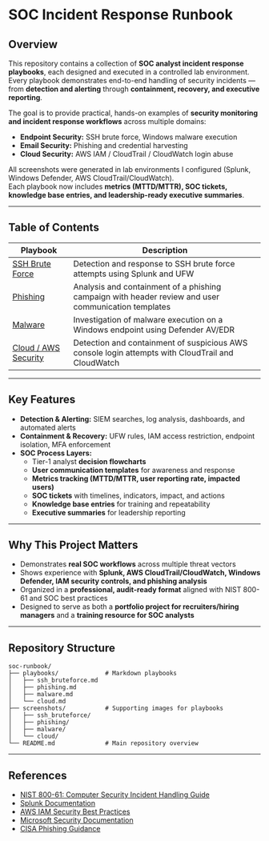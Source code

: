 # SOC Incident Response Runbook

## Overview
This repository contains a collection of **SOC analyst incident response playbooks**, each designed and executed in a controlled lab environment.  
Every playbook demonstrates end-to-end handling of security incidents — from **detection and alerting** through **containment, recovery, and executive reporting**.  

The goal is to provide practical, hands-on examples of **security monitoring and incident response workflows** across multiple domains:  
- **Endpoint Security:** SSH brute force, Windows malware execution  
- **Email Security:** Phishing and credential harvesting  
- **Cloud Security:** AWS IAM / CloudTrail / CloudWatch login abuse  

All screenshots were generated in lab environments I configured (Splunk, Windows Defender, AWS CloudTrail/CloudWatch).  
Each playbook now includes **metrics (MTTD/MTTR), SOC tickets, knowledge base entries, and leadership-ready executive summaries**.

---

## Table of Contents

| Playbook | Description |
|----------|-------------|
| [SSH Brute Force](playbooks/ssh_bruteforce.md) | Detection and response to SSH brute force attempts using Splunk and UFW |
| [Phishing](playbooks/phishing.md) | Analysis and containment of a phishing campaign with header review and user communication templates |
| [Malware](playbooks/malware.md) | Investigation of malware execution on a Windows endpoint using Defender AV/EDR |
| [Cloud / AWS Security](playbooks/cloud.md) | Detection and containment of suspicious AWS console login attempts with CloudTrail and CloudWatch |

---

## Key Features
- **Detection & Alerting:** SIEM searches, log analysis, dashboards, and automated alerts  
- **Containment & Recovery:** UFW rules, IAM access restriction, endpoint isolation, MFA enforcement  
- **SOC Process Layers:**  
  - Tier-1 analyst **decision flowcharts**  
  - **User communication templates** for awareness and response  
  - **Metrics tracking (MTTD/MTTR, user reporting rate, impacted users)**  
  - **SOC tickets** with timelines, indicators, impact, and actions  
  - **Knowledge base entries** for training and repeatability  
  - **Executive summaries** for leadership reporting  

---

## Why This Project Matters
- Demonstrates **real SOC workflows** across multiple threat vectors  
- Shows experience with **Splunk, AWS CloudTrail/CloudWatch, Windows Defender, IAM security controls, and phishing analysis**  
- Organized in a **professional, audit-ready format** aligned with NIST 800-61 and SOC best practices  
- Designed to serve as both a **portfolio project for recruiters/hiring managers** and a **training resource for SOC analysts**  

---

## Repository Structure

```
soc-runbook/
├── playbooks/             # Markdown playbooks
│   ├── ssh_bruteforce.md
│   ├── phishing.md
│   ├── malware.md
│   └── cloud.md
├── screenshots/           # Supporting images for playbooks
│   ├── ssh_bruteforce/
│   ├── phishing/
│   ├── malware/
│   └── cloud/
└── README.md              # Main repository overview
```

---

## References
- [NIST 800-61: Computer Security Incident Handling Guide](https://nvlpubs.nist.gov/nistpubs/SpecialPublications/NIST.SP.800-61r2.pdf)  
- [Splunk Documentation](https://docs.splunk.com/)  
- [AWS IAM Security Best Practices](https://docs.aws.amazon.com/IAM/latest/UserGuide/best-practices.html)  
- [Microsoft Security Documentation](https://learn.microsoft.com/en-us/windows/security/threat-protection/)  
- [CISA Phishing Guidance](https://www.cisa.gov/news-events/news/avoiding-social-engineering-and-phishing-attacks)  

